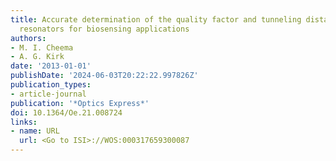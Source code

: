 ```yaml
---
title: Accurate determination of the quality factor and tunneling distance of axisymmetric
  resonators for biosensing applications
authors:
- M. I. Cheema
- A. G. Kirk
date: '2013-01-01'
publishDate: '2024-06-03T20:22:22.997826Z'
publication_types:
- article-journal
publication: '*Optics Express*'
doi: 10.1364/Oe.21.008724
links:
- name: URL
  url: <Go to ISI>://WOS:000317659300087
---
```

